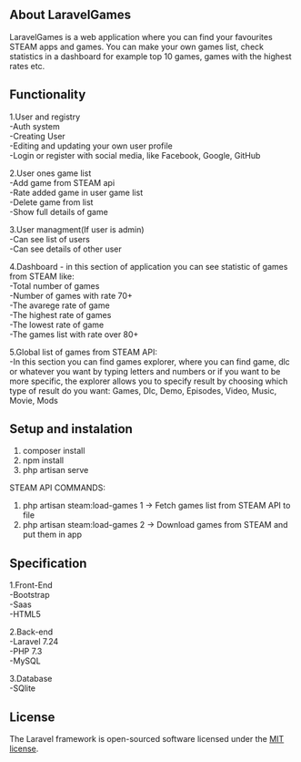 ## About LaravelGames

LaravelGames is a web application where you can find your favourites STEAM apps and games. You can make your own games list, check statistics in a dashboard for example top 10 games, games with the highest rates etc.

## Functionality

1.User and registry<br>
-Auth system<br>
-Creating User<br>
-Editing and updating your own user profile<br>
-Login or register with social media, like Facebook, Google, GitHub<br>

2.User ones game list<br>
-Add game from STEAM api<br>
-Rate added game in user game list<br>
-Delete game from list<br>
-Show full details of game<br>

3.User managment(If user is admin)<br>
-Can see list of users<br>
-Can see details of other user<br>

4.Dashboard - in this section of application you can see statistic of games from STEAM like:<br>
-Total number of games<br>
-Number of games with rate 70+<br>
-The avarege rate of game<br>
-The highest rate of games<br>
-The lowest rate of game<br>
-The games list with rate over 80+<br>

5.Global list of games from STEAM API:<br>
-In this section you can find games explorer, where you can find game, dlc or whatever you want by typing letters and numbers or if you want to be more specific, the explorer allows you to specify result by choosing which type of result do you want: Games, Dlc, Demo, Episodes, Video, Music, Movie, Mods


## Setup and instalation
1. composer install<br>
2. npm install<br>
3. php artisan serve<br>


STEAM API COMMANDS:
1. php artisan steam:load-games 1 -> Fetch games list from STEAM API to file<br>
2. php artisan steam:load-games 2 -> Download games from STEAM and put them in app<br>

## Specification

1.Front-End<br>
-Bootstrap<br>
-Saas<br>
-HTML5<br>

2.Back-end<br>
-Laravel 7.24<br>
-PHP 7.3<br>
-MySQL<br>

3.Database<br>
-SQlite<br>


## License

The Laravel framework is open-sourced software licensed under the [MIT license](https://opensource.org/licenses/MIT).
